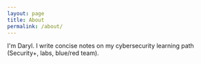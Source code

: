 ```yaml
---
layout: page
title: About
permalink: /about/
---
```


I'm Daryl. I write concise notes on my cybersecurity learning path (Security+, labs, blue/red team). 
